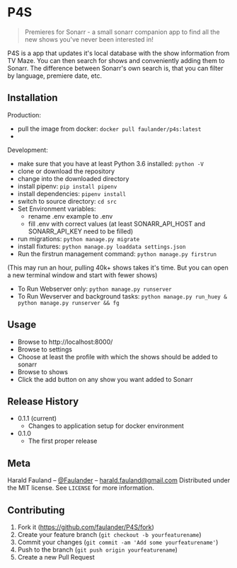# P4S
> Premieres for Sonarr - a small sonarr companion app to find all the new shows you've never been interested in!


P4S is a app that updates it's local database with the show information from TV Maze. You can then search for shows and conveniently adding them to Sonarr. The difference between Sonarr's own search is, that you can filter by language, premiere date, etc.

## Installation

Production:
- pull the image from docker:
```docker pull faulander/p4s:latest```
-

Development:

- make sure that you have at least Python 3.6 installed: ```python -V```
- clone or download the repository
- change into the downloaded directory
- install pipenv: ```pip install pipenv```
- install dependencies: ```pipenv install```
- switch to source directory: ```cd src```
- Set Environment variables:
  - rename .env example to .env
  - fill .env with correct values (at least SONARR_API_HOST and SONARR_API_KEY need to be filled)
- run migrations: ```python manage.py migrate```
- install fixtures: ```python manage.py loaddata settings.json```
- Run the firstrun management command: ```python manage.py firstrun```

(This may run an hour, pulling 40k+ shows takes it's time. But you can open a new terminal window and start with fewer
  shows)

- To Run Webserver only: ```python manage.py runserver```
- To Run Wevserver and background tasks: ```python manage.py run_huey & python manage.py runserver && fg```

## Usage
- Browse to http://localhost:8000/
- Browse to settings
- Choose at least the profile with which the shows should be added to sonarr
- Browse to shows
- Click the add button on any show you want added to Sonarr


## Release History

* 0.1.1 (current)
    * Changes to application setup for docker environment
* 0.1.0 
    * The first proper release

## Meta

Harald Fauland – [@Faulander](https://twitter.com/faulander) – harald.fauland@gmail.com
Distributed under the MIT license. See ``LICENSE`` for more information.


## Contributing

1. Fork it (<https://github.com/faulander/P4S/fork>)
2. Create your feature branch (`git checkout -b yourfeaturename`)
3. Commit your changes (`git commit -am 'Add some yourfeaturename'`)
4. Push to the branch (`git push origin yourfeaturename`)
5. Create a new Pull Request
